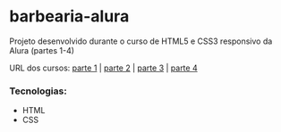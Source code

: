 # barbearia-alura

Projeto desenvolvido durante o curso de HTML5 e CSS3 responsivo da Alura (partes 1-4)

URL dos cursos: [parte 1](https://cursos.alura.com.br/course/html5-css3-primeiros-passos) | [parte 2](https://cursos.alura.com.br/course/html5-css3-posicionamento-listas-navegacao) | [parte 3](https://cursos.alura.com.br/course/html5-css3-formularios-tabelas) | [parte 4](https://cursos.alura.com.br/course/html5-css3-avancando-css)

### Tecnologias:

* HTML
* CSS
